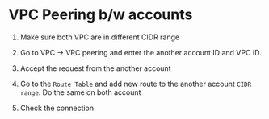 # VPC Peering b/w accounts

1. Make sure both VPC are in different CIDR range

2. Go to VPC -> VPC peering and enter the another account ID and VPC ID.

3. Accept the request from the another account

4. Go to the `Route Table` and add new route to the another account `CIDR range`. Do the same on both account

5. Check the connection